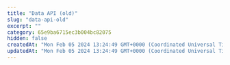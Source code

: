 ```yaml
---
title: "Data API (old)"
slug: "data-api-old"
excerpt: ""
category: 65e9ba6715ec3b004bc82075
hidden: false
createdAt: "Mon Feb 05 2024 13:24:49 GMT+0000 (Coordinated Universal Time)"
updatedAt: "Mon Feb 05 2024 13:24:49 GMT+0000 (Coordinated Universal Time)"
---
```

